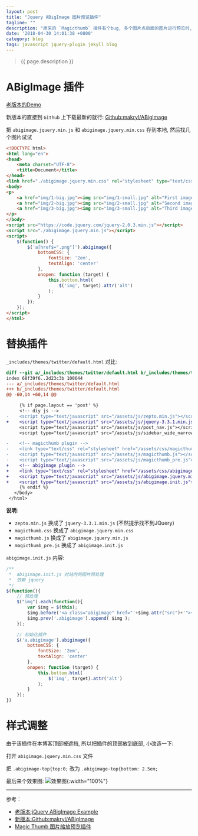 ```yaml
---
layout: post
title: "Jquery ABigImage 图片预览插件"
tagline: ""
description: "原来的 `Magicthumb` 插件有个bug, 多个图片点后面的图片进行预览时, 文章里的图片会消失; 另外感觉 `ABigImage` 要舒服一点"
date: '2018-04-30 14:01:38 +0800'
category: blog
tags: javascript jquery-plugin jekyll blog
---
```

> {{ page.description }}

# ABigImage 插件
[老版本的Demo](https://www.jqueryscript.net/demo/Minimal-jQuery-Image-Viewer-with-Image-Preloading-ABigImage/)

新版本的直接到 `Github` 上下载最新的就行: [Github:makryl/ABigImage](https://github.com/makryl/ABigImage)

把 `abigimage.jquery.min.js` 和 `abigimage.jquery.min.css` 存到本地, 然后找几个图片试试
```html
<!DOCTYPE html>
<html lang="en">
<head>
    <meta charset="UTF-8">
    <title>Document</title>
</head>
<link href="./abigimage.jquery.min.css" rel="stylesheet" type="text/css">
<body>
<p>
    <a href="img/1-big.jpg"><img src="img/1-small.jpg" alt="First image"></a>
    <a href="img/2-big.jpg"><img src="img/2-small.jpg" alt="Second image"></a>
    <a href="img/3-big.jpg"><img src="img/3-small.jpg" alt="Third image"></a>
</p>
</body>
<script src="https://code.jquery.com/jquery-2.0.3.min.js"></script>
<script src="./abigimage.jquery.min.js"></script>
<script>
    $(function() {
        $('a[href$=".png"]').abigimage({
            bottomCSS: {
                fontSize: '2em',
                textAlign: 'center'
            },
            onopen: function (target) {
                this.bottom.html(
                    $('img', target).attr('alt')
                );
            }
        });
    });
</script>
</html>
```

# 替换插件
`_includes/themes/twitter/default.html` 对比:
```diff
diff --git a/_includes/themes/twitter/default.html b/_includes/themes/twitter/default.html
index 68f39f6..2d23c3b 100644
--- a/_includes/themes/twitter/default.html
+++ b/_includes/themes/twitter/default.html
@@ -60,14 +60,14 @@

     {% if page.layout == 'post' %}
     <!-- diy js -->
-    <script type="text/javascript" src="/assets/js/zepto.min.js"></script>
+    <script type="text/javascript" src="/assets/js/jquery-3.3.1.min.js"></script>
     <script type="text/javascript" src="/assets/js/post_nav.js"></script>
     <script type="text/javascript" src="/assets/js/sidebar_wide_narrow.js"></script>

-    <!-- magicthumb plugin -->
-    <link type="text/css" rel="stylesheet" href="/assets/css/magicthumb.css"/>
-    <script type="text/javascript" src="/assets/js/magicthumb.js"></script>
-    <script type="text/javascript" src="/assets/js/magicthumb_pre.js"></script>
+    <!-- abigimage plugin -->
+    <link type="text/css" rel="stylesheet" href="/assets/css/abigimage.jquery.min.css"/>
+    <script type="text/javascript" src="/assets/js/abigimage.jquery.min.js"></script>
+    <script type="text/javascript" src="/assets/js/abigimage.init.js"></script>
     {% endif %}
   </body>
 </html>
```

**说明**:
- `zepto.min.js` 换成了 `jquery-3.3.1.min.js` (不然提示找不到JQuery)
- `magicthumb.css` 换成了 `abigimage.jquery.min.css`
- `magicthumb.js` 换成了 `abigimage.jquery.min.js`
- `magicthumb_pre.js` 换成了 `abigimage.init.js`

`abigimage.init.js` 内容:
```javascript
/**
 *  abigimage.init.js 对站内的图片预处理
 *  依赖 jquery
 */
$(function(){
    // 预处理
    $("img").each(function(){
        var $img = $(this);
        $img.before('<a class="abigimage" href="'+$img.attr("src")+'"></a>');
        $img.prev('.abigimage').append( $img );
    });

    // 初始化插件
    $('a.abigimage').abigimage({
        bottomCSS: {
            fontSize: '2em',
            textAlign: 'center'
        },
        onopen: function (target) {
            this.bottom.html(
                $('img', target).attr('alt')
            );
        }
    });
})
```

# 样式调整
由于该插件在本博客顶部被遮挡, 所以把插件的顶部放到底部, 小改造一下:

打开 `abigimage.jquery.min.css` 文件

把 `.abigimage-top{top:0;` 改为 `.abigimage-top{bottom: 2.5em;`


最后来个效果图:
![效果图](http://on6gnkbff.bkt.clouddn.com/20180430063633_jquery-abigimage-plugin-viewing-image.png){:width="100%"}


---
参考：
- [老版本:jQuery ABigImage Example](https://www.jqueryscript.net/demo/Minimal-jQuery-Image-Viewer-with-Image-Preloading-ABigImage/)
- [新版本:Github:makryl/ABigImage](https://github.com/makryl/ABigImage)
- [Magic Thumb 图片缩放预览插件](https://xu3352.github.io/javascript/2017/08/06/magic-thumb-plugin)

